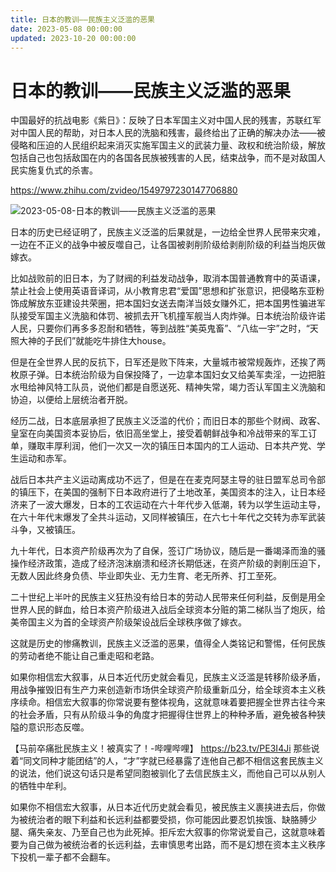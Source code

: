 ```yaml
---
title: 日本的教训——民族主义泛滥的恶果
date: 2023-05-08 00:00:00
updated: 2023-10-20 00:00:00
---
```


# 日本的教训——民族主义泛滥的恶果

中国最好的抗战电影《紫日》：反映了日本军国主义对中国人民的残害，苏联红军对中国人民的帮助，对日本人民的洗脑和残害，最终给出了正确的解决办法——被侵略和压迫的人民组织起来消灭实施军国主义的武装力量、政权和统治阶级，解放包括自己也包括敌国在内的各国各民族被残害的人民，结束战争，而不是对敌国人民实施复仇式的杀害。

https://www.zhihu.com/zvideo/1549797230147706880

![2023-05-08-日本的教训——民族主义泛滥的恶果](assets/2023-05-08-日本的教训——民族主义泛滥的恶果.png)

日本的历史已经证明了，民族主义泛滥的后果就是，一边给全世界人民带来灾难，一边在不正义的战争中被反噬自己，让各国被剥削阶级给剥削阶级的利益当炮灰做嫁衣。

比如战败前的旧日本，为了财阀的利益发动战争，取消本国普通教育中的英语课，禁止社会上使用英语音译词，从小教育忠君“爱国”思想和扩张意识，把侵略东亚粉饰成解放东亚建设共荣圈，把本国妇女送去南洋当妓女赚外汇，把本国男性骗进军队接受军国主义洗脑和体罚、被抓去开飞机撞军舰当人肉炸弹。日本统治阶级许诺人民，只要你们再多多忍耐和牺牲，等到战胜“美英鬼畜”、“八纮一宇”之时，“天照大神的子民们”就能吃牛排住大house。

但是在全世界人民的反抗下，日军还是败下阵来，大量城市被常规轰炸，还挨了两枚原子弹。日本统治阶级为自保投降了，一边拿本国妇女又给美军卖淫，一边把脏水甩给神风特工队员，说他们都是自愿送死、精神失常，竭力否认军国主义洗脑和协迫，以便给上层统治者开脱。

经历二战，日本底层承担了民族主义泛滥的代价；而旧日本的那些个财阀、政客、皇室在向美国资本妥协后，依旧高坐堂上，接受着朝鲜战争和冷战带来的军工订单，赚取丰厚利润，他们一次又一次的镇压日本国内的工人运动、日本共产党、学生运动和赤军。

战后日本共产主义运动离成功不远了，但是在在麦克阿瑟主导的驻日盟军总司令部的镇压下，在美国的强制下日本政府进行了土地改革，美国资本的注入，让日本经济来了一波大爆发，日本的工农运动在六十年代步入低潮，转为以学生运动主导，在六十年代末爆发了全共斗运动，又同样被镇压，在六七十年代之交转为赤军武装斗争，又被镇压。

九十年代，日本资产阶级再次为了自保，签订广场协议，随后是一番竭泽而渔的骚操作经济政策，造成了经济泡沫崩溃和经济长期低迷，在资产阶级的剥削压迫下，无数人因此终身负债、毕业即失业、无力生育、老无所养、打工至死。

二十世纪上半叶的民族主义狂热没有给日本的劳动人民带来任何利益，反倒是用全世界人民的鲜血，给日本资产阶级进入战后全球资本分赃的第二梯队当了炮灰，给美帝国主义为首的全球资产阶级架设战后全球秩序做了嫁衣。

这就是历史的惨痛教训，民族主义泛滥的恶果，值得全人类铭记和警惕，任何民族的劳动者绝不能让自己重走昭和老路。

如果你相信宏大叙事，从日本近代历史就会看见，民族主义泛滥是转移阶级矛盾，用战争摧毁旧有生产力来创造新市场供全球资产阶级重新瓜分，给全球资本主义秩序续命。相信宏大叙事的你常说要有整体视角，这就意味着要把握全世界古往今来的社会矛盾，只有从阶级斗争的角度才把握得住世界上的种种矛盾，避免被各种狭隘的意识形态反噬。

【马前卒痛批民族主义！被真实了！-哔哩哔哩】 https://b23.tv/PE3I4Ji 那些说着“同文同种才能团结”的人，“才”字就已经暴露了连他自己都不相信这套民族主义的说法，他们说这句话只是希望同胞被驯化了去信民族主义，而他自己可以从别人的牺牲中牟利。

如果你不相信宏大叙事，从日本近代历史就会看见，被民族主义裹挟进去后，你做为被统治者的眼下利益和长远利益都要受损，你可能因此要忍饥挨饿、缺胳膊少腿、痛失亲友、乃至自己也为此死掉。拒斥宏大叙事的你常说爱自己，这就意味着要为自己做为被统治者的长远利益，去审慎思考出路，而不是幻想在资本主义秩序下投机一辈子都不会翻车。

